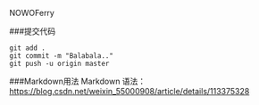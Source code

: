 NOWOFerry


###提交代码
```
git add .
git commit -m "Balabala.."
git push -u origin master
```

###Markdown用法
Markdown 语法：<https://blog.csdn.net/weixin_55000908/article/details/113375328>